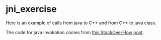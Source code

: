 # jni_exercise

Here is an example of calls from java to C++ and from C++ to java class.

The code for java invokation comes from [this StackOverFlow post](http://stackoverflow.com/questions/992836/how-to-access-the-java-method-in-a-c-application/992876).